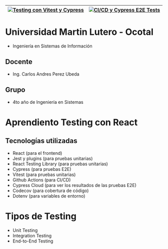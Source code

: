 | [![Testing con Vitest y Cypress](https://img.shields.io/endpoint?url=https://cloud.cypress.io/badge/detailed/dmnp3d&style=for-the-badge&logo=cypress)](https://cloud.cypress.io/projects/dmnp3d/runs) | [![CI/CD y Cypress E2E Tests](https://github.com/profcswni/testing-con-react-y-vitest/actions/workflows/ci-cypress.yml/badge.svg)](https://github.com/profcswni/testing-con-react-y-vitest/actions/workflows/ci-cypress.yml) |
|-----------|-----------|


# Universidad Martin Lutero - Ocotal
 
- Ingeniería en Sistemas de Información

## Docente

- Ing. Carlos Andres Perez Ubeda

## Grupo

- 4to año de Ingeniería en Sistemas

# Aprendiento Testing con React

## Tecnologías utilizadas

- React (para el frontend)
- Jest y plugins (para pruebas unitarias)
- React Testing Library (para pruebas unitarias)
- Cypress (para pruebas E2E)
- Vitest (para pruebas unitarias)
- Github Actions (para CI/CD)
- Cypress Cloud (para ver los resultados de las pruebas E2E)
- Codecov (para cobertura de código)
- Dotenv (para variables de entorno)

# Tipos de Testing

- Unit Testing
- Integration Testing
- End-to-End Testing
